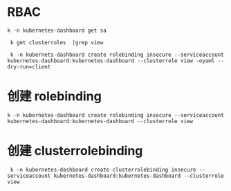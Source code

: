 #  RBAC


```
k -n kubernetes-dashboard get sa

```


```
 k get clusterroles  |grep view
```


```
 k -n kubernets-dashboard create rolebinding insecure --serviceaccount kubernetes-dashboard:kubernetes-dashboard --clusterrole view -oyaml --dry-run=client
```



#  创建 rolebinding 

```
k -n kubernetes-dashboard create rolebinding insecure --serviceaccount kubernetes-dashboard:kubernetes-dashboard --clusterrole view
```

#  创建 clusterrolebinding 

```
 k -n kubernetes-dashboard create clusterrolebinding insecure --serviceaccount kubernetes-dashboard:kubernetes-dashboard --clusterrole view

```

